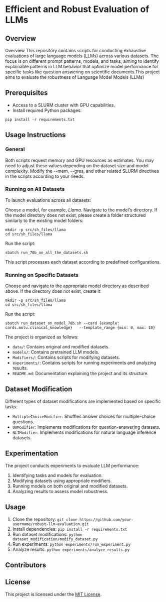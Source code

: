 # Efficient and Robust Evaluation of LLMs

## Overview

Overview
This repository contains scripts for conducting exhaustive evaluations of large language models (LLMs) across various
datasets. The focus is on different prompt patterns, models, and tasks, aiming to identify explainable patterns in LLM
behavior that optimize model performance for specific tasks like question answering on scientific documents.This project
aims to evaluate the robustness of Language Model Models (LLMs)

## Prerequisites

- Access to a SLURM cluster with GPU capabilities.
- Install required Python packages:
```
pip install -r requirements.txt
```

## Usage Instructions
### General
Both scripts request memory and GPU resources as estimates. You may need to adjust these values depending on the dataset
size and model complexity. Modify the --mem, --gres, and other related SLURM directives in the scripts according to your
needs.

### Running on All Datasets
To launch evaluations across all datasets:

Choose a model, for example, *Llama*.
Navigate to the model's directory. If the model directory does not exist, please create a folder structured similarly to
the existing model folders:

```
mkdir -p src/sh_files/llama
cd src/sh_files/llama
```

Run the script:
```
sbatch run_70b_on_all_the_datasets.sh
```
This script processes each dataset according to predefined configurations.

### Running on Specific Datasets
Choose and navigate to the appropriate model directory as described above. If the directory does not exist, create it:

```
mkdir -p src/sh_files/llama
cd src/sh_files/llama
```

Run the script:
```
sbatch run_dataset_on_model_70b.sh --card {example: cards.mmlu.clinical_knowledge}   --template_range {min: 0, max: 10}
```

The project is organized as follows:

- `data/`: Contains original and modified datasets.
- `models/`: Contains pretrained LLM models.
- `Modifiers/`: Contains scripts for modifying datasets.
- `experiments/`: Contains scripts for running experiments and analyzing results.
- `README.md`: Documentation explaining the project and its structure.

## Dataset Modification

Different types of dataset modifications are implemented based on specific tasks:

- `MultipleChoiceModifier`: Shuffles answer choices for multiple-choice questions.
- `QAModifier`: Implements modifications for question-answering datasets.
- `NLIModifier`: Implements modifications for natural language inference datasets.

## Experimentation

The project conducts experiments to evaluate LLM performance:

1. Identifying tasks and models for evaluation.
2. Modifying datasets using appropriate modifiers.
3. Running models on both original and modified datasets.
4. Analyzing results to assess model robustness.

## Usage

1. Clone the repository: `git clone https://github.com/your-username/robust-llm-evaluation.git`
2. Install dependencies: `pip install -r requirements.txt`
3. Run dataset modifications: `python dataset_modification/modify_dataset.py`
4. Run experiments: `python experiments/run_experiment.py`
5. Analyze results: `python experiments/analyze_results.py`

## Contributors

## License

This project is licensed under the [MIT License](LICENSE).

